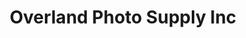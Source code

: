 ---
title: "Overland Photo Supply Inc"
url: /overland-park/overland-photo-supply-inc/
shop: camera
---